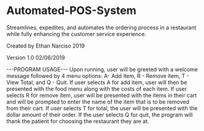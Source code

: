 # Automated-POS-System

Streamlines, expedites, and automates the ordering process in a restaurant while fully enhancing the customer service experience.

Created by Ethan Narciso 2019 

Version 1.0
02/06/2019

---PROGRAM USAGE---
Upon running, user will be greeted with a welcome message followed by 4 menu options: A- Add item, R - Remove item, T - View Total, and Q - Quit. If user selects A for add item, user will then be presented with the food menu along with the costs of each item. If user selects R for remove item, user will be presented with the items in their cart and will be prompted to enter the name of the item that is to be removed from their cart. If user selects T for total, the user will be presented with the dollar amount of their order. If the user selects Q for quit, the program will thank the patient for choosing the restaurant they are at.
